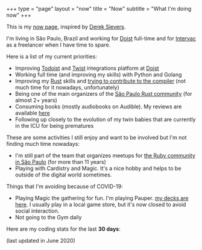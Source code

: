 +++
type = "page"
layout = "now"
title = "Now"
subtitle = "What I'm doing now"
+++

This is my [now page](http://nownownow.com/about), inspired
by [Derek Sievers](https://sivers.org/now).

I'm living in São Paulo, Brazil and working
for [Doist](https://doist.com) full-time and
for [Intervac](https://intervac-homeexchange.com) as a freelancer
when I have time to spare.

Here is a list of my current priorities:

+ Improving [Todoist](https://developer.todoist.com) and [Twist](https://developer.twist.com) integrations platform at [Doist](https://doist.com)
+ Working full time (and improving my skills) with Python and Golang
+ Improving my [Rust](https://www.rust-lang.org/en-US/) skills and [trying to contribute to the compiler](/post/contributing-to-rust/) (not much time for it nowadays, unfortunately)
+ Being one of the main organizers of the [São Paulo Rust community](https://www.meetup.com/Rust-Sao-Paulo-Meetup/) (for almost 2+ years)
+ Consuming books (mostly audiobooks on Audible). My reviews are available [here](https://goodreads.com/pothix)
+ Following up closely to the evolution of my twin babies that are currently in the ICU for being prematures

These are some activities I still enjoy and want to be involved but I'm not finding much time nowadays:

+ I'm still part of the team that organizes meetups for [the Ruby community in São Paulo](https://gurusp.org) (for more than 11 years)
+ Playing with Cardistry and Magic. It's a nice hobby and helps to be outside of the digital world sometimes.

Things that I'm avoiding because of COVID-19:

+ Playing Magic the gathering for fun. I'm playing Pauper. [my decks are here](https://www.mtgvault.com/pothix/). I usually play in a local game store, but it's now closed to avoid social interaction.
+ Not going to the Gym daily

Here are my coding stats for the last **30 days**:

(last updated in June 2020)
